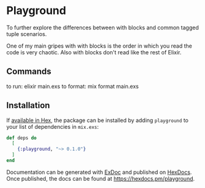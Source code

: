 # Playground

To further explore the differences between with blocks and common tagged tuple scenarios.

One of my main gripes with with blocks is the order in which you read the code is very chaotic.
Also with blocks don't read like the rest of Elixir.

## Commands

to run: elixir main.exs
to format: mix format main.exs

## Installation

If [available in Hex](https://hex.pm/docs/publish), the package can be installed
by adding `playground` to your list of dependencies in `mix.exs`:

```elixir
def deps do
  [
    {:playground, "~> 0.1.0"}
  ]
end
```

Documentation can be generated with [ExDoc](https://github.com/elixir-lang/ex_doc)
and published on [HexDocs](https://hexdocs.pm). Once published, the docs can
be found at <https://hexdocs.pm/playground>.
